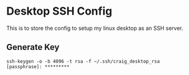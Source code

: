 # Desktop SSH Config

This is to store the config to setup my linux desktop as an SSH server.

## Generate Key

```
ssh-keygen -o -b 4096 -t rsa -f ~/.ssh/craig_desktop_rsa
[passphrase]: *********

```